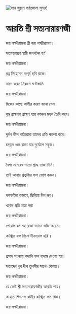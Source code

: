 ![সান জুয়ান পর্বতমালা সুন্দর!](lib/assets/images/artis/img.png "সান জুয়ান পর্বতমালা")

# আরতি শ্রী সত্যনারায়ণজী

জয় লক্ষ্মীরামনা শ্রী জয় লক্ষ্মীরামনা।

সত্যনারায়ণ স্বামী জনপটক হর্ণ

জয় লক্ষ্মীরামনা।

রত্ন সিংহাসন অপূর্ব ছবি রাজে।

নারদ করত নিরজন ঘণ্টাধ্বনি

জয় লক্ষ্মীরামনা।

দ্বিজের কাছে কালীর কারণ জানা গেল।

বৃদ্ধ ব্রাহ্মণরা ব্রাহ্মণ হয়ে কাঞ্চন মহল তৈরি করে।

জয় লক্ষ্মীরামনা।

দুর্বল ভীল কাঠরোরা তাদের প্রতি করুণা করে।

চন্দ্রচূদ এক রাজা যার দুর্যোগে সবুজ।

জয় লক্ষ্মীরামনা।

বৈশ্য মনোরথ পায়ো শ্রাদ্ধ তাজ দিনি।

তাই আবার প্রভুজির ফল ভোগ করুন।

জয় লক্ষ্মীরামনা।

ভবভক্তির কারণে, ছিনিয়ে নিন রূপ।

খড়ের প্রতি শ্রদ্ধা পরা

জয় লক্ষ্মীরামনা।

গোয়াল বল সহ রাজা ভ্যানে ভক্তি করেন।

কাঙ্খিত ফল দিনো দীনদয়াল হরি ॥

জয় লক্ষ্মীরামনা।

প্রসাদ সওয়ায় কদালি ফল বাদাম দেওয়া হয়।

সত্যদেব ধূপ দীপ তুলসীর সাথে একমত।

জয় লক্ষ্মীরামনা।

যে কেউ শ্রী সত্যনারায়ণজীর আরতি গায়।

কাহাত শিবানন্দ স্বামীর কাঙ্খিত ফল পাও।

জয় লক্ষ্মীরামনা।